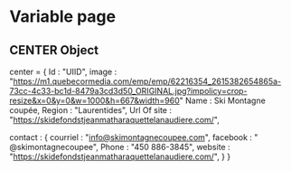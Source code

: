 # Variable page

## CENTER Object

center = {
  Id : "UIID",
  image : "<https://m1.quebecormedia.com/emp/emp/62216354_2615382654865a-73cc-4c33-bc1d-8479a3cd3d50_ORIGINAL.jpg?impolicy=crop-resize&x=0&y=0&w=1000&h=667&width=960>"
  Name : Ski Montagne coupée,
  Region : "Laurentides",
  Url Of site : "<https://skidefondstjeanmatharaquettelanaudiere.com/>",
  
  contact : {
  courriel : "<info@skimontagnecoupee.com>",
  facebook : " @skimontagnecoupee",
  Phone : "450 886-3845",
  website : "https://skidefondstjeanmatharaquettelanaudiere.com/",
  }
}